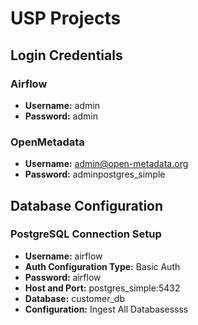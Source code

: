 # USP Projects

## Login Credentials

### Airflow
- **Username:** admin
- **Password:** admin

### OpenMetadata
- **Username:** admin@open-metadata.org
- **Password:** adminpostgres_simple

## Database Configuration

### PostgreSQL Connection Setup
- **Username:** airflow
- **Auth Configuration Type:** Basic Auth
- **Password:** airflow
- **Host and Port:** postgres_simple:5432
- **Database:** customer_db
- **Configuration:** Ingest All Databasessss